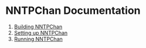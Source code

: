 NNTPChan Documentation
======================

1. [Building NNTPChan](building.md)
2. [Setting up NNTPChan](setting-up.md)
3. [Running NNTPChan](running.md)
